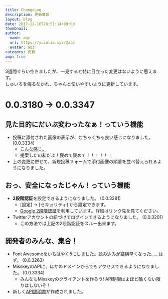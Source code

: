 ```yaml
---
title: ChangeLog
description: 更新情報
layout: blog
date: 2017-12-16T20:51:14+09:00
thumbnail: 
author:
  name: aqz
  url: https://yuzulia.xyz/@aqz
  avatar: aqz
category: 更新
amp: true
---
```

3週間ぐらい空きましたが、一見すると特に目立った変更はないように思えます。  
しゅいろを侮るなかれ、ちゃんと使いやすいように更新しています。

# 0.0.3180 → 0.0.3347

## 見た目的にだいぶ変わったなぁ！っていう機能

- 投稿に添付された画像の表示が、むちゃくちゃ良い感じになりました。(0.0.3334)
  * [こんな感じ。](https://s3.arkjp.net/misskey/drive/4af2e7f5-b33f-4b44-a495-9a0b7afb235a/f420153bf5bad.png)
  * 提案したの私だよ！褒めて褒めて！！！！！！
- 上の変更に併せて、新規投稿フォームで添付画像の順番を並べ替えられるようになりました。

## おっ、安全になったじゃん！っていう機能

- **2段階認証**を設定できるようになりました。 (0.0.3281)
  * [設定] → [セキュリティ] から設定できます。
  * [Google 2段階認証](https://www.google.co.jp/intl/ja/landing/2step/)を利用しています。詳細はリンク先を見てください。
- Twitterアカウントの紐づけでログインできるようになりました。 (0.0.3201)
  * この方法では上記の2段階認証をスルー出来ます。

## 開発者のみんな、集合！

- Font Awesomeをいちはやく5にしました。読み込みが結構早くなった……はず。 (0.0.3263)
- MisskeyのAPIに、ほかのドメインからでもアクセスできるようになりました。 (0.0.3334)
  * みんなもMisskeyのクライアントを作ろう! API制限はよほど酷くない限りはしないぞ！
- 新しく[API説明書](https://misskey.io/docs/ja/index)が作成されました。